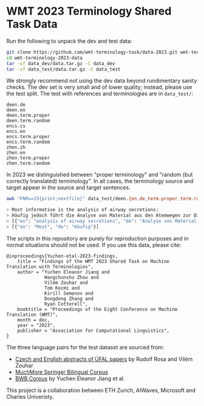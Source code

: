 # WMT 2023 Terminology Shared Task Data

Run the following to unpack the dev and test data:
```bash
git clone https://github.com/wmt-terminology-task/data-2023.git wmt-terminology-2023-data
cd wmt-terminology-2023-data
tar -xf data_dev/data.tar.gz -C data_dev
tar -xf data_test/data.tar.gz -C data_test
```

We strongly recommend not using the dev data beyond rundimentary sanity checks.
The dev set is very small and of lower quality; instead, please use the test split.
The test with references and terminologies are in `data_test/`:
```
deen.de
deen.en
deen.term.proper
deen.term.random
encs.cs
encs.en
encs.term.proper
encs.term.random
zhen.zh
zhen.en
zhen.term.proper
zhen.term.random
```

In 2023 we distinguished between "proper terminology" and "random (but correctly translated) terminology".
In all cases, the terminology source and target appear in the source and target sentences. 

```bash
awk "FNR==33{print;nextfile}" data_test/deen.{en,de,term.proper,term.random}

> Most informative is the analysis of airway secretions:
> Häufig jedoch führt die Analyse von Material aus den Atemwegen zur Diagnose:
> [{"en": "analysis of airway secretions", "de": "Analyse von Material aus den Atemwegen"}]
> [{"en": "Most", "de": "Häufig"}]
```

The scripts in this repository are purely for reproduction purposes and in normal situations should not be used.
If you use this data, please cite:

```
@inproceedings{Yuchen-etal-2023-findings,
    title = "Findings of the WMT 2023 Shared Task on Machine Translation with Terminologies",
    author = "Yuchen Eleanor Jiang and
              Wangchunshu Zhou and
              Vilém Zouhar and
              Tom Kocmi and
              Kirill Semenov and
              Dongdong Zhang and
              Ryan Cotterell",
    booktitle = "Proceedings of the Eight Conference on Machine Translation (WMT)",
    month = dec,
    year = "2023",
    publisher = "Association for Computational Linguistics",
}
```

The three language pairs for the test dataset are sourced from:
- [Czech and English abstracts of ÚFAL papers](https://lindat.mff.cuni.cz/repository/xmlui/handle/11234/1-4922) by Rudolf Rosa and Vilém Zouhar
- [MuchMore Springer Bilingual Corpus](https://muchmore.dfki.de/resources1.htm)
- [BWB Corpus](https://aclanthology.org/2023.acl-long.435/) by Yuchen Eleanor Jiang et al.

This project is a collaboration between ETH Zurich, AIWaves, Microsoft and Charles Univeristy.